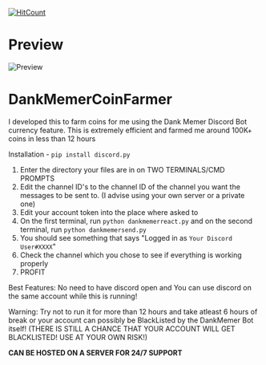 [![HitCount](http://hits.dwyl.com/THEG77/DankMemerCoinFarmer.svg)](http://hits.dwyl.com/THEG77/DankMemerCoinFarmer)


# Preview 
![Preview](https://i.ibb.co/X5K3pXM/DMCF.png)

# DankMemerCoinFarmer
I developed this to farm coins for me using the Dank Memer Discord Bot currency feature. This is extremely efficient and farmed me around 100K+ coins in less than 12 hours

Installation - `pip install discord.py`

1. Enter the directory your files are in on TWO TERMINALS/CMD PROMPTS
2. Edit the channel ID's to the channel ID of the channel you want the messages to be sent to. (I advise using your own server or a private one)
3. Edit your account token into the place where asked to
4. On the first terminal, run `python dankmemerreact.py` and on the second terminal, run `python dankmemersend.py`
5. You should see something that says "Logged in as `Your Discord User#XXXX`"
6. Check the channel which you chose to see if everything is working properly
7. PROFIT

Best Features: No need to have discord open and You can use discord on the same account while this is running!

Warning: Try not to run it for more than 12 hours and take atleast 6 hours of break or your account can possibly be BlackListed by the DankMemer Bot itself! (THERE IS STILL A CHANCE THAT YOUR ACCOUNT WILL GET BLACKLISTED! USE AT YOUR OWN RISK!)

**CAN BE HOSTED ON A SERVER FOR 24/7 SUPPORT**
